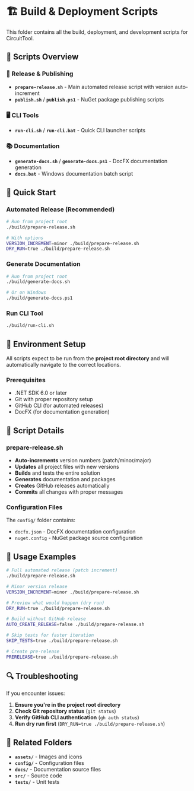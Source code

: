 # 🏗️ Build & Deployment Scripts

This folder contains all the build, deployment, and development scripts for CircuitTool.

## 📂 Scripts Overview

### 🚀 Release & Publishing
- **`prepare-release.sh`** - Main automated release script with version auto-increment
- **`publish.sh`** / **`publish.ps1`** - NuGet package publishing scripts

### 🖥️ CLI Tools
- **`run-cli.sh`** / **`run-cli.bat`** - Quick CLI launcher scripts

### 📚 Documentation
- **`generate-docs.sh`** / **`generate-docs.ps1`** - DocFX documentation generation
- **`docs.bat`** - Windows documentation batch script

## 🚀 Quick Start

### Automated Release (Recommended)
```bash
# Run from project root
./build/prepare-release.sh

# With options
VERSION_INCREMENT=minor ./build/prepare-release.sh
DRY_RUN=true ./build/prepare-release.sh
```

### Generate Documentation
```bash
# Run from project root
./build/generate-docs.sh

# Or on Windows
./build/generate-docs.ps1
```

### Run CLI Tool
```bash
./build/run-cli.sh
```

## 🔧 Environment Setup

All scripts expect to be run from the **project root directory** and will automatically navigate to the correct locations.

### Prerequisites
- .NET SDK 6.0 or later
- Git with proper repository setup
- GitHub CLI (for automated releases)
- DocFX (for documentation generation)

## 📝 Script Details

### prepare-release.sh
- **Auto-increments** version numbers (patch/minor/major)
- **Updates** all project files with new versions
- **Builds** and tests the entire solution
- **Generates** documentation and packages
- **Creates** GitHub releases automatically
- **Commits** all changes with proper messages

### Configuration Files
The `config/` folder contains:
- `docfx.json` - DocFX documentation configuration
- `nuget.config` - NuGet package source configuration

## 🎯 Usage Examples

```bash
# Full automated release (patch increment)
./build/prepare-release.sh

# Minor version release
VERSION_INCREMENT=minor ./build/prepare-release.sh

# Preview what would happen (dry run)
DRY_RUN=true ./build/prepare-release.sh

# Build without GitHub release
AUTO_CREATE_RELEASE=false ./build/prepare-release.sh

# Skip tests for faster iteration
SKIP_TESTS=true ./build/prepare-release.sh

# Create pre-release
PRERELEASE=true ./build/prepare-release.sh
```

## 🔍 Troubleshooting

If you encounter issues:

1. **Ensure you're in the project root directory**
2. **Check Git repository status** (`git status`)
3. **Verify GitHub CLI authentication** (`gh auth status`)
4. **Run dry run first** (`DRY_RUN=true ./build/prepare-release.sh`)

## 📁 Related Folders

- **`assets/`** - Images and icons
- **`config/`** - Configuration files
- **`docs/`** - Documentation source files
- **`src/`** - Source code
- **`tests/`** - Unit tests
